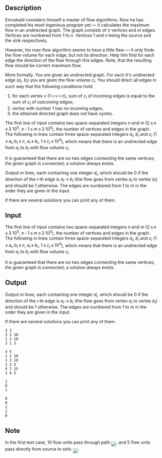 ## Description

<div><p>Emuskald considers himself a master of flow algorithms. Now he has completed his most ingenious program yet — it calculates the maximum flow in an undirected graph. The graph consists of <span class="tex-span"><i>n</i></span> vertices and <span class="tex-span"><i>m</i></span> edges. Vertices are numbered from 1 to <span class="tex-span"><i>n</i></span>. Vertices <span class="tex-span">1</span> and <span class="tex-span"><i>n</i></span> being the source and the sink respectively.</p><p>However, his max-flow algorithm seems to have a little flaw — it only finds the flow volume for each edge, but not its direction. Help him find for each edge the direction of the flow through this edges. Note, that the resulting flow should be correct maximum flow.</p><p>More formally. You are given an undirected graph. For each it's undirected edge (<span class="tex-span"><i>a</i><sub class="lower-index"><i>i</i></sub></span>, <span class="tex-span"><i>b</i><sub class="lower-index"><i>i</i></sub></span>) you are given the flow volume <span class="tex-span"><i>c</i><sub class="lower-index"><i>i</i></sub></span>. You should direct all edges in such way that the following conditions hold:</p><ol> <li> for each vertex <span class="tex-span"><i>v</i></span> <span class="tex-span">(1 &lt; <i>v</i> &lt; <i>n</i>)</span>, sum of <span class="tex-span"><i>c</i><sub class="lower-index"><i>i</i></sub></span> of incoming edges is equal to the sum of <span class="tex-span"><i>c</i><sub class="lower-index"><i>i</i></sub></span> of outcoming edges; </li><li> vertex with number <span class="tex-span">1</span> has no incoming edges; </li><li> the obtained directed graph <span class="tex-font-style-bf">does not have cycles</span>. </li></ol></div><div class="input-specification"><p>The first line of input contains two space-separated integers <span class="tex-span"><i>n</i></span> and <span class="tex-span"><i>m</i></span> (<span class="tex-span">2 ≤ <i>n</i> ≤ 2·10<sup class="upper-index">5</sup></span>, <span class="tex-span"><i>n</i> - 1 ≤ <i>m</i> ≤ 2·10<sup class="upper-index">5</sup></span>), the number of vertices and edges in the graph. The following <span class="tex-span"><i>m</i></span> lines contain three space-separated integers <span class="tex-span"><i>a</i><sub class="lower-index"><i>i</i></sub></span>, <span class="tex-span"><i>b</i><sub class="lower-index"><i>i</i></sub></span> and <span class="tex-span"><i>c</i><sub class="lower-index"><i>i</i></sub></span> (<span class="tex-span">1 ≤ <i>a</i><sub class="lower-index"><i>i</i></sub>, <i>b</i><sub class="lower-index"><i>i</i></sub> ≤ <i>n</i></span>, <span class="tex-span"><i>a</i><sub class="lower-index"><i>i</i></sub> ≠ <i>b</i><sub class="lower-index"><i>i</i></sub></span>, <span class="tex-span">1 ≤ <i>c</i><sub class="lower-index"><i>i</i></sub> ≤ 10<sup class="upper-index">4</sup></span>), which means that there is an undirected edge from <span class="tex-span"><i>a</i><sub class="lower-index"><i>i</i></sub></span> to <span class="tex-span"><i>b</i><sub class="lower-index"><i>i</i></sub></span> with flow volume <span class="tex-span"><i>c</i><sub class="lower-index"><i>i</i></sub></span>.</p><p>It is guaranteed that there are no two edges connecting the same vertices; the given graph is connected; a solution always exists.</p></div><div class="output-specification"><p>Output <span class="tex-span"><i>m</i></span> lines, each containing one integer <span class="tex-span"><i>d</i><sub class="lower-index"><i>i</i></sub></span>, which should be 0 if the direction of the <span class="tex-span"><i>i</i></span>-th edge is <span class="tex-span"><i>a</i><sub class="lower-index"><i>i</i></sub> → <i>b</i><sub class="lower-index"><i>i</i></sub></span> (the flow goes from vertex <span class="tex-span"><i>a</i><sub class="lower-index"><i>i</i></sub></span> to vertex <span class="tex-span"><i>b</i><sub class="lower-index"><i>i</i></sub></span>) and should be 1 otherwise. The edges are numbered from 1 to <span class="tex-span"><i>m</i></span> in the order they are given in the input.</p><p>If there are several solutions you can print any of them.</p></div>

## Input

<p>The first line of input contains two space-separated integers <span class="tex-span"><i>n</i></span> and <span class="tex-span"><i>m</i></span> (<span class="tex-span">2 ≤ <i>n</i> ≤ 2·10<sup class="upper-index">5</sup></span>, <span class="tex-span"><i>n</i> - 1 ≤ <i>m</i> ≤ 2·10<sup class="upper-index">5</sup></span>), the number of vertices and edges in the graph. The following <span class="tex-span"><i>m</i></span> lines contain three space-separated integers <span class="tex-span"><i>a</i><sub class="lower-index"><i>i</i></sub></span>, <span class="tex-span"><i>b</i><sub class="lower-index"><i>i</i></sub></span> and <span class="tex-span"><i>c</i><sub class="lower-index"><i>i</i></sub></span> (<span class="tex-span">1 ≤ <i>a</i><sub class="lower-index"><i>i</i></sub>, <i>b</i><sub class="lower-index"><i>i</i></sub> ≤ <i>n</i></span>, <span class="tex-span"><i>a</i><sub class="lower-index"><i>i</i></sub> ≠ <i>b</i><sub class="lower-index"><i>i</i></sub></span>, <span class="tex-span">1 ≤ <i>c</i><sub class="lower-index"><i>i</i></sub> ≤ 10<sup class="upper-index">4</sup></span>), which means that there is an undirected edge from <span class="tex-span"><i>a</i><sub class="lower-index"><i>i</i></sub></span> to <span class="tex-span"><i>b</i><sub class="lower-index"><i>i</i></sub></span> with flow volume <span class="tex-span"><i>c</i><sub class="lower-index"><i>i</i></sub></span>.</p><p>It is guaranteed that there are no two edges connecting the same vertices; the given graph is connected; a solution always exists.</p>

## Output

<p>Output <span class="tex-span"><i>m</i></span> lines, each containing one integer <span class="tex-span"><i>d</i><sub class="lower-index"><i>i</i></sub></span>, which should be 0 if the direction of the <span class="tex-span"><i>i</i></span>-th edge is <span class="tex-span"><i>a</i><sub class="lower-index"><i>i</i></sub> → <i>b</i><sub class="lower-index"><i>i</i></sub></span> (the flow goes from vertex <span class="tex-span"><i>a</i><sub class="lower-index"><i>i</i></sub></span> to vertex <span class="tex-span"><i>b</i><sub class="lower-index"><i>i</i></sub></span>) and should be 1 otherwise. The edges are numbered from 1 to <span class="tex-span"><i>m</i></span> in the order they are given in the input.</p><p>If there are several solutions you can print any of them.</p>





```input1
3 3
3 2 10
1 2 10
3 1 5

```




```input2
4 5
1 2 10
1 3 10
2 3 5
4 2 15
3 4 5

```




```output1
1
0
1

```




```output2
0
0
1
1
0

```



## Note

<p>In the first test case, 10 flow units pass through path <img align="middle" class="tex-formula" src="file://7gJ09gph.png" style="max-width: 100.0%;max-height: 100.0%;">, and 5 flow units pass directly from source to sink: <img align="middle" class="tex-formula" src="file://VhGExogf.png" style="max-width: 100.0%;max-height: 100.0%;">.</p>
